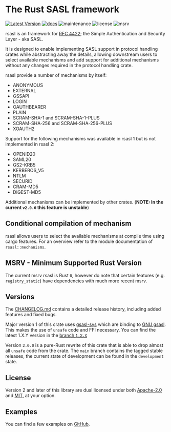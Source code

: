 # The Rust SASL framework

[![Latest Version]][crates.io]
[![docs]][docs.rs]
![maintenance]
![license]
![msrv]

rsasl is an framework for [RFC 4422](https://tools.ietf.org/html/rfc4422); the Simple Authentication and Security
Layer - aka SASL.

It is designed to enable implementing SASL support in protocol handling crates while abstracting away the details,
allowing downstream users to select available mechanisms and add support for additional mechanisms without any
changes required in the protocol handling crate.

rsasl provide a number of mechanisms by itself:

- ANONYMOUS
- EXTERNAL
- GSSAPI
- LOGIN
- OAUTHBEARER
- PLAIN
- SCRAM-SHA-1 and SCRAM-SHA-1-PLUS
- SCRAM-SHA-256 and SCRAM-SHA-256-PLUS
- XOAUTH2

Support for the following mechanisms was available in rsasl 1 but is not implemented in rsasl 2:

- OPENID20
- SAML20
- GS2-KRB5
- KERBEROS_V5
- NTLM
- SECURID
- CRAM-MD5
- DIGEST-MD5

Additional mechanisms can be implemented by other crates. (**NOTE: In the current `v2.0.0` this feature is unstable**)

## Conditional compilation of mechanism

rsasl allows users to select the available mechanisms at compile time using cargo features.
For an overview refer to the module documentation of `rsasl::mechanisms`.

## MSRV - Minimum Supported Rust Version

The current msrv rsasl is Rust `0`, however do note that certain features (e.g. `registry_static`) have
dependencies with much more recent msrv.

## Versions

The [CHANGELOG.md](CHANGELOG.md) contains a detailed release history, including added features and fixed bugs.

Major version 1 of this crate uses [gsasl-sys](https://crates.io/crates/gsasl-sys) which are binding
to [GNU gsasl](https://www.gnu.org/software/gsasl). This makes the use of `unsafe` code and FFI necessary.
You can find the latest 1.X.Y version in the [branch `1.X.X`](https://github.com/dequbed/rsasl/tree/1.X.X)

Version `2.0.0` is a pure-Rust rewrite of this crate that is able to drop almost all `unsafe` code from the crate.
The `main` branch contains the tagged stable releases, the current state of development can be found in the `development` state.

## License

Version 2 and later of this library are dual licensed under both [Apache-2.0](LICENSE.APACHE-2.0) and
[MIT](LICENSE.MIT), at your option.

## Examples

You can find a few examples on [GitHub](https://github.com/dequbed/rsasl/tree/main/examples).

[Latest Version]: https://img.shields.io/crates/v/rsasl.svg
[crates.io]: https://crates.io/crates/rsasl
[docs]: https://docs.rs/rsasl/badge.svg
[docs.rs]: https://docs.rs/rsasl/
[maintenance]: https://img.shields.io/badge/maintenance-actively%20developed-green.svg
[license]: https://img.shields.io/crates/l/rsasl
[msrv]: https://img.shields.io/badge/rust%20msrv-1.65.0-blueviolet
